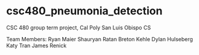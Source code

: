 # csc480_pneumonia_detection
CSC 480 group term project, Cal Poly San Luis Obispo CS

Team Members:
Ryan Maier
Shauryan Ratan
Breton Kehle
Dylan Hulseberg
Katy Tran
James Renick
